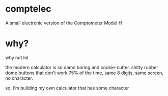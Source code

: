 # comptelec
A small electronic version of the Comptometer Model H

# why?
why not lol

the modern calculator is so damn boring and cookie-cutter. shitty rubber dome buttons that don't work 75% of the time, same 8 digits, same screen, no character.

so, i'm building my own calculator that has some character

